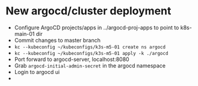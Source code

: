 # New argocd/cluster deployment  

- Configure ArgoCD projects/apps in ../argocd-proj-apps to point to k8s-main-01 dir
- Commit changes to master branch
- `kc --kubeconfig ~/kubeconfigs/k3s-m5-01 create ns argocd`
- `kc --kubeconfig ~/kubeconfigs/k3s-m5-01 apply -k ./argocd`
- Port forward to argocd-server, localhost:8080
- Grab `argocd-initial-admin-secret` in the argocd namespace
- Login to argocd ui
- 